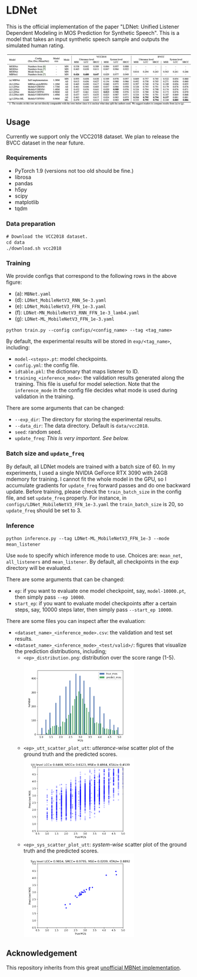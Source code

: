 # LDNet

This is the official implementation of the paper "LDNet: Unified Listener Dependent Modeling in MOS Prediction for Synthetic Speech". This is a model that takes an input synthetic speech sample and outputs the simulated human rating.

![Results](./imgs/results.png)

## Usage

Currently we support only the VCC2018 dataset. We plan to release the BVCC dataset in the near future.

### Requirements

- PyTorch 1.9 (versions not too old should be fine.)
- librosa
- pandas
- h5py
- scipy
- matplotlib
- tqdm

### Data preparation

```
# Download the VCC2018 dataset.
cd data
./download.sh vcc2018
```

### Training

We provide configs that correspond to the following rows in the above figure:

- (a): `MBNet.yaml`
- (d): `LDNet_MobileNetV3_RNN_5e-3.yaml`
- (e): `LDNet_MobileNetV3_FFN_1e-3.yaml`
- (f): `LDNet-MN_MobileNetV3_RNN_FFN_1e-3_lamb4.yaml`
- (g): `LDNet-ML_MobileNetV3_FFN_1e-3.yaml`

```
python train.py --config configs/<config_name> --tag <tag_name>
```

By default, the experimental results will be stored in `exp/<tag_name>`, including:

- `model-<steps>.pt`: model checkpoints.
- `config.yml`: the config file.
- `idtable.pkl`: the dictionary that maps listener to ID.
- `training_<inference_mode>`: the validation results generated along the training. This file is useful for model selection. Note that the `inference_mode` in the config file decides what mode is used during validation in the training.

There are some arguments that can be changed:

- `--exp_dir`: The directory for storing the experimental results.
- `--data_dir`: The data directory. Default is `data/vcc2018`.
- `seed`: random seed.
- `update_freq`: *This is very important. See below.* 

### Batch size and `update_freq`

By default, all LDNet models are trained with a batch size of 60. In my experiments, I used a single NVIDIA GeForce RTX 3090 with 24GB mdemory for training. I cannot fit the whole model in the GPU, so I accumulate gradients for `update_freq` forward passes and do one backward update. Before training, please check the `train_batch_size` in the config file, and set `update_freq` properly. For instance, in `configs/LDNet_MobileNetV3_FFN_1e-3.yaml` the `train_batch_size` is 20, so `update_freq` should be set to 3.

### Inference

```
python inference.py --tag LDNet-ML_MobileNetV3_FFN_1e-3 --mode mean_listener
```

Use `mode` to specify which inference mode to use. Choices are: `mean_net`, `all_listeners` and `mean_listener`. By default, all checkpoints in the exp directory will be evaluated.

There are some arguments that can be changed:

- `ep`: if you want to evaluate one model checkpoint, say, `model-10000.pt`, then simply pass `--ep 10000`.
- `start_ep`: if you want to evaluate model checkpoints after a certain steps, say, 10000 steps later, then simply pass `--start_ep 10000`.

There are some files you can inspect after the evaluation:

- `<dataset_name>_<inference_mode>.csv`: the validation and test set results.
- `<dataset_name>_<inference_mode>_<test/valid>/`: figures that visualize the prediction distributions, including;
    - `<ep>_distribution.png`: distribution over the score range (1-5).  
        <img src="imgs/60000_distribution.png" width="300"/>
    - `<ep>_utt_scatter_plot_utt`: _utterance-wise_ scatter plot of the ground truth and the predicted scores.  
        <img src="imgs/60000_utt_scatter_plot_utt.png" width="300"/>
    - `<ep>_sys_scatter_plot_utt`: _system-wise_ scatter plot of the ground truth and the predicted scores.  
        <img src="imgs/60000_sys_scatter_plot_utt.png" width="300"/>

## Acknowledgement

This repository inherits from this great [unofficial MBNet implementation](https://github.com/sky1456723/Pytorch-MBNet).

